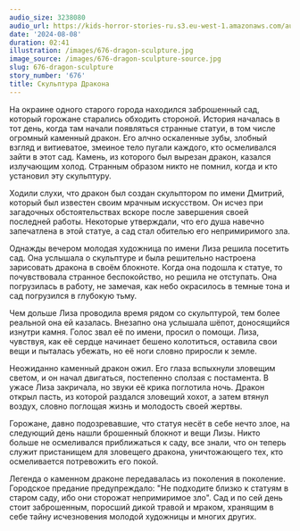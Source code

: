 ```yaml
---
audio_size: 3238080
audio_url: https://kids-horror-stories-ru.s3.eu-west-1.amazonaws.com/audio/676-dragon-sculpture.mp3
date: '2024-08-08'
duration: 02:41
illustration: /images/676-dragon-sculpture.jpg
image_source: /images/676-dragon-sculpture-source.jpg
slug: 676-dragon-sculpture
story_number: '676'
title: Скульптура Дракона
---
```


На окраине одного старого города находился заброшенный сад, который горожане старались обходить стороной. История началась в тот день, когда там начали появляться странные статуи, в том числе огромный каменный дракон. Его алчно оскаленные зубы, злобный взгляд и витиеватое, змеиное тело пугали каждого, кто осмеливался зайти в этот сад. Камень, из которого был вырезан дракон, казался излучающим холод. Странным образом никто не помнил, когда и кто установил эту скульптуру.

Ходили слухи, что дракон был создан скульптором по имени Дмитрий, который был известен своим мрачным искусством. Он исчез при загадочных обстоятельствах вскоре после завершения своей последней работы. Некоторые утверждали, что его душа навечно запечатлена в этой статуе, а сад стал обителью его непримиримого зла.

Однажды вечером молодая художница по имени Лиза решила посетить сад. Она услышала о скульптуре и была решительно настроена зарисовать дракона в своём блокноте. Когда она подошла к статуе, то почувствовала странное беспокойство, но решила не отступать. Она погрузилась в работу, не замечая, как небо окрасилось в темные тона и сад погрузился в глубокую тьму.

Чем дольше Лиза проводила время рядом со скульптурой, тем более реальной она ей казалась. Внезапно она услышала шёпот, доносящийся изнутри камня. Голос звал её по имени, просил о помощи. Лиза, чувствуя, как её сердце начинает бешено колотиться, оставила свои вещи и пыталась убежать, но её ноги словно приросли к земле.

Неожиданно каменный дракон ожил. Его глаза вспыхнули зловещим светом, и он начал двигаться, постепенно сползая с постамента. В ужасе Лиза закричала, но звуки её крика поглотила ночь. Дракон открыл пасть, из которой раздался зловещий хохот, а затем втянул воздух, словно поглощая жизнь и молодость своей жертвы.

Горожане, давно подозревавшие, что статуя несёт в себе нечто злое, на следующий день нашли брошенный блокнот и вещи Лизы. Никто больше не осмеливался приближаться к саду, все знали, что он теперь служит пристанищем для зловещего дракона, уничтожающего тех, кто осмеливается потревожить его покой.

Легенда о каменном драконе передавалась из поколения в поколение. Городское предание предупреждало: "Не подходите близко к статуям в старом саду, ибо они сторожат непримиримое зло". Сад и по сей день стоит заброшенным, поросший дикой травой и мраком, хранящим в себе тайну исчезновения молодой художницы и многих других.